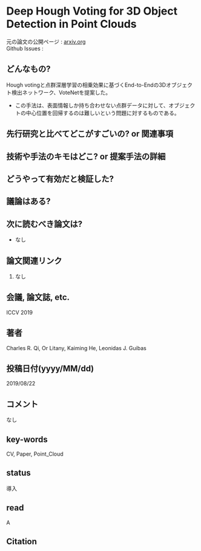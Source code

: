 # Deep Hough Voting for 3D Object Detection in Point Clouds

元の論文の公開ページ : [arxiv.org](https://arxiv.org/pdf/1904.09664.pdf)  
Github Issues : []()  

## どんなもの?
Hough votingと点群深層学習の相乗効果に基づくEnd-to-Endの3Dオブジェクト検出ネットワーク、VoteNetを提案した。
- この手法は、表面情報しか持ち合わせない点群データに対して、オブジェクトの中心位置を回帰するのは難しいという問題に対するものである。

## 先行研究と比べてどこがすごいの? or 関連事項

## 技術や手法のキモはどこ? or 提案手法の詳細

## どうやって有効だと検証した?

## 議論はある?

## 次に読むべき論文は?
- なし

## 論文関連リンク
1. なし

## 会議, 論文誌, etc.
ICCV 2019

## 著者
Charles R. Qi, Or Litany, Kaiming He, Leonidas J. Guibas

## 投稿日付(yyyy/MM/dd)
2019/08/22

## コメント
なし

## key-words
CV, Paper, Point_Cloud

## status
導入

## read
A

## Citation
